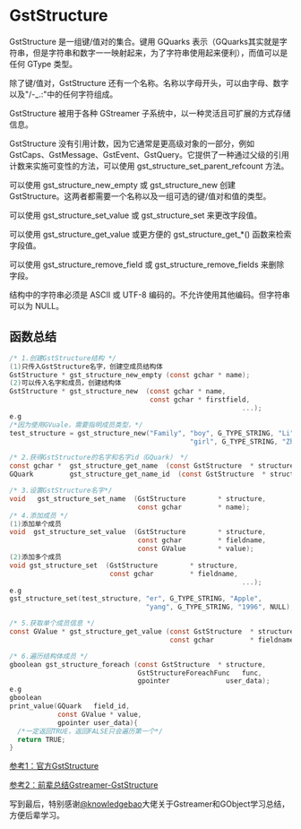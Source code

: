 # GstStructure
GstStructure 是一组键/值对的集合。键用 GQuarks 表示（GQuarks其实就是字符串，但是字符串和数字一一映射起来，为了字符串使用起来便利），而值可以是任何 GType 类型。

除了键/值对，GstStructure 还有一个名称。名称以字母开头，可以由字母、数字以及"/-_.:"中的任何字符组成。

GstStructure 被用于各种 GStreamer 子系统中，以一种灵活且可扩展的方式存储信息。

GstStructure 没有引用计数，因为它通常是更高级对象的一部分，例如 GstCaps、GstMessage、GstEvent、GstQuery。它提供了一种通过父级的引用计数来实施可变性的方法，可以使用 gst_structure_set_parent_refcount 方法。

可以使用 gst_structure_new_empty 或 gst_structure_new 创建 GstStructure。这两者都需要一个名称以及一组可选的键/值对和值的类型。

可以使用 gst_structure_set_value 或 gst_structure_set 来更改字段值。

可以使用 gst_structure_get_value 或更方便的 gst_structure_get_*() 函数来检索字段值。

可以使用 gst_structure_remove_field 或 gst_structure_remove_fields 来删除字段。

结构中的字符串必须是 ASCII 或 UTF-8 编码的。不允许使用其他编码。但字符串可以为 NULL。

## 函数总结

```c
/* 1.创建GstStructure结构 */
(1)只传入GstStructure名字，创建空成员结构体
GstStructure * gst_structure_new_empty (const gchar * name);
(2)可以传入名字和成员，创建结构体
GstStructure * gst_structure_new  (const gchar * name,
                                   const gchar * firstfield,
                                                          ...);
e.g
/*因为使用GVuale，需要指明成员类型，*/
test_structure = gst_structure_new("Family", "boy", G_TYPE_STRING, "Li",
                                             "girl", G_TYPE_STRING, "Zheng",NULL);

/* 2.获得GstStructure的名字和名字id（GQuark） */
const gchar *  gst_structure_get_name  (const GstStructure  * structure);
GQuark         gst_structure_get_name_id  (const GstStructure  * structure);

/* 3.设置GstStructure名字*/
void   gst_structure_set_name  (GstStructure        * structure,
                                const gchar         * name);
/* 4.添加成员 */
(1)添加单个成员
void  gst_structure_set_value  (GstStructure        * structure,
                                const gchar         * fieldname,
                                const GValue        * value);
(2)添加多个成员
void gst_structure_set  (GstStructure        * structure,
                         const gchar         * fieldname,
                                                          ...);
e.g
gst_structure_set(test_structure, "er", G_TYPE_STRING, "Apple",
                                  "yang", G_TYPE_STRING, "1996", NULL);

/* 5.获取单个成员信息 */
const GValue * gst_structure_get_value (const GstStructure  * structure,
                                        const gchar         * fieldname);

/* 6.遍历结构体成员 */
gboolean gst_structure_foreach (const GstStructure  * structure,
                                GstStructureForeachFunc   func,
                                gpointer              user_data);
e.g
gboolean
print_value(GQuark   field_id,
            const GValue * value,
            gpointer user_data){
  /*一定返回TRUE，返回FALSE只会遍历第一个*/
  return TRUE;
}
```
[参考1：官方GstStructure](https://gstreamer.freedesktop.org/documentation/gstreamer/gststructure.html?gi-language=c#gst_structure_set)

[参考2：前辈总结Gstreamer-GstStructure](https://blog.csdn.net/knowledgebao/article/details/84937559)

写到最后，特别感谢[@knowledgebao](https://blog.csdn.net/knowledgebao)大佬关于Gstreamer和GObject学习总结，方便后辈学习。